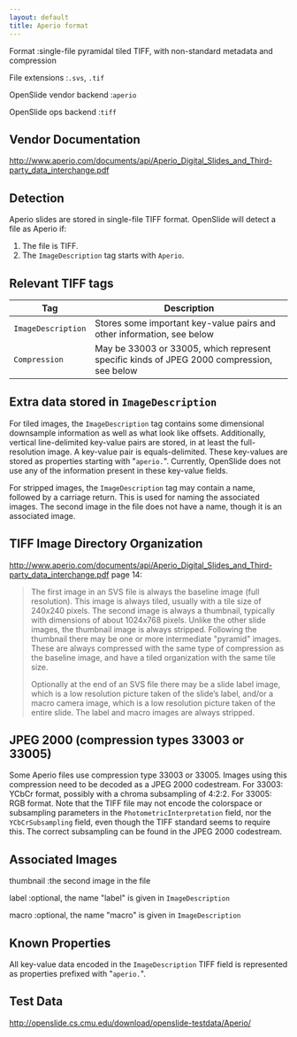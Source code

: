 ```yaml
---
layout: default
title: Aperio format
---
```


Format
:single-file pyramidal tiled TIFF, with non-standard metadata and compression

File extensions
:`.svs`, `.tif`

OpenSlide vendor backend
:`aperio`

OpenSlide ops backend
:`tiff`

Vendor Documentation
--------------------

<http://www.aperio.com/documents/api/Aperio_Digital_Slides_and_Third-party_data_interchange.pdf>


Detection
---------

Aperio slides are stored in single-file TIFF format. OpenSlide will detect a file as Aperio if:

 1. The file is TIFF.
 3. The `ImageDescription` tag starts with `Aperio`.


Relevant TIFF tags
------------------

Tag                 | Description                    |
--------------------|--------------------------------|
`ImageDescription`|Stores some important key-value pairs and other information, see below|
`Compression`|May be 33003 or 33005, which represent specific kinds of JPEG 2000 compression, see below|


Extra data stored in `ImageDescription`
---------------------------------------

For tiled images, the `ImageDescription` tag contains some dimensional
downsample information as well as what look like
offsets. Additionally, vertical line-delimited key-value pairs are
stored, in at least the full-resolution image. A key-value pair is
equals-delimited. These key-values are stored as properties starting
with "`aperio.`". Currently, OpenSlide does not use any of the
information present in these key-value fields.

For stripped images, the `ImageDescription` tag may contain a name,
followed by a carriage return. This is used for naming the associated
images. The second image in the file does not have a name, though it
is an associated image.

TIFF Image Directory Organization
---------------------------------

<http://www.aperio.com/documents/api/Aperio_Digital_Slides_and_Third-party_data_interchange.pdf>
page 14:

> The first image in an SVS file is always the baseline image (full
> resolution). This image is always tiled, usually with a tile size
> of 240x240 pixels. The second image is always a thumbnail,
> typically with dimensions of about 1024x768 pixels. Unlike the
> other slide images, the thumbnail image is always
> stripped. Following the thumbnail there may be one or more
> intermediate "pyramid" images. These are always compressed with
> the same type of compression as the baseline image, and have a
> tiled organization with the same tile size.
>
> Optionally at the end of an SVS file there may be a slide label
> image, which is a low resolution picture taken of the slide’s
> label, and/or a macro camera image, which is a low resolution
> picture taken of the entire slide. The label and macro images are
> always stripped.


JPEG 2000 (compression types 33003 or 33005)
--------------------------------------------

Some Aperio files use compression type 33003 or 33005. Images using
this compression need to be decoded as a JPEG 2000 codestream. For
33003: YCbCr format, possibly with a chroma subsampling of 4:2:2. For
33005: RGB format. Note that the TIFF file may not encode the
colorspace or subsampling parameters in the
`PhotometricInterpretation` field, nor the `YCbCrSubsampling` field,
even though the TIFF standard seems to require this. The correct
subsampling can be found in the JPEG 2000 codestream.

Associated Images
-----------------
thumbnail
:the second image in the file

label
:optional, the name "label" is given in `ImageDescription`

macro
:optional, the name "macro" is given in `ImageDescription`


Known Properties
----------------

All key-value data encoded in the `ImageDescription` TIFF field is
represented as properties prefixed with "`aperio.`".

Test Data
---------

<http://openslide.cs.cmu.edu/download/openslide-testdata/Aperio/>